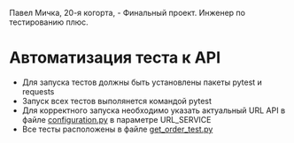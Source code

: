 Павел Мичка, 20-я когорта, - Финальный проект. Инженер по тестированию плюс.

# Автоматизация теста к API

- Для запуска тестов должны быть установлены пакеты pytest и requests
- Запуск всех тестов выполянется командой pytest
- Для корректного запуска необходимо указать актуальный URL API в файле [configuration.py](configuration.py) в параметре URL_SERVICE
- Все тесты расположены в файле [get_order_test.py](get_order_test.py)
